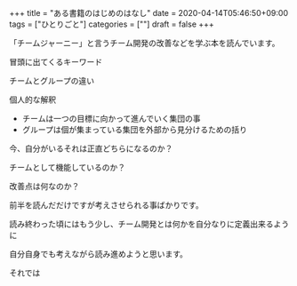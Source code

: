 +++
title = "ある書籍のはじめのはなし"
date = 2020-04-14T05:46:50+09:00
tags = ["ひとりごと"]
categories = [""]
draft = false
+++

「チームジャーニー」と言うチーム開発の改善などを学ぶ本を読んでいます。

冒頭に出てくるキーワード

チームとグループの違い

個人的な解釈

* チームは一つの目標に向かって進んでいく集団の事
* グループは個が集まっている集団を外部から見分けるための括り

今、自分がいるそれは正直どちらになるのか？

チームとして機能しているのか？

改善点は何なのか？

前半を読んだだけですが考えさせられる事ばかりです。

読み終わった頃にはもう少し、チーム開発とは何かを自分なりに定義出来るように

自分自身でも考えながら読み進めようと思います。

それでは
